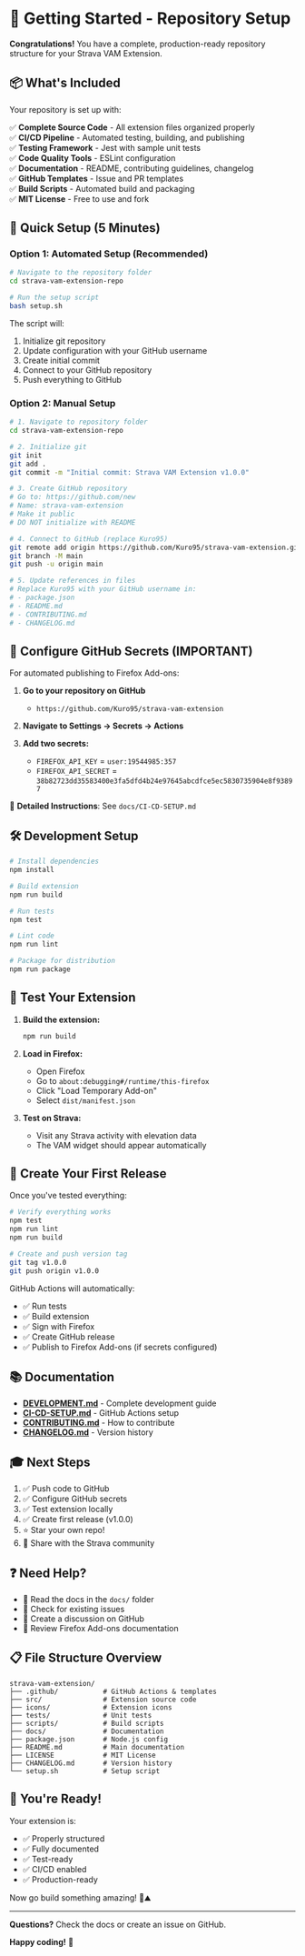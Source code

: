 # 🚀 Getting Started - Repository Setup

**Congratulations!** You have a complete, production-ready repository structure for your Strava VAM Extension.

## 📦 What's Included

Your repository is set up with:

✅ **Complete Source Code** - All extension files organized properly  
✅ **CI/CD Pipeline** - Automated testing, building, and publishing  
✅ **Testing Framework** - Jest with sample unit tests  
✅ **Code Quality Tools** - ESLint configuration  
✅ **Documentation** - README, contributing guidelines, changelog  
✅ **GitHub Templates** - Issue and PR templates  
✅ **Build Scripts** - Automated build and packaging  
✅ **MIT License** - Free to use and fork  

## 🎯 Quick Setup (5 Minutes)

### Option 1: Automated Setup (Recommended)

```bash
# Navigate to the repository folder
cd strava-vam-extension-repo

# Run the setup script
bash setup.sh
```

The script will:
1. Initialize git repository
2. Update configuration with your GitHub username
3. Create initial commit
4. Connect to your GitHub repository
5. Push everything to GitHub

### Option 2: Manual Setup

```bash
# 1. Navigate to repository folder
cd strava-vam-extension-repo

# 2. Initialize git
git init
git add .
git commit -m "Initial commit: Strava VAM Extension v1.0.0"

# 3. Create GitHub repository
# Go to: https://github.com/new
# Name: strava-vam-extension
# Make it public
# DO NOT initialize with README

# 4. Connect to GitHub (replace Kuro95)
git remote add origin https://github.com/Kuro95/strava-vam-extension.git
git branch -M main
git push -u origin main

# 5. Update references in files
# Replace Kuro95 with your GitHub username in:
# - package.json
# - README.md
# - CONTRIBUTING.md
# - CHANGELOG.md
```

## 🔐 Configure GitHub Secrets (IMPORTANT)

For automated publishing to Firefox Add-ons:

1. **Go to your repository on GitHub**
   - `https://github.com/Kuro95/strava-vam-extension`

2. **Navigate to Settings → Secrets → Actions**

3. **Add two secrets:**
   - `FIREFOX_API_KEY` = `user:19544985:357`
   - `FIREFOX_API_SECRET` = `38b82723dd35583400e3fa5dfd4b24e97645abcdfce5ec5830735904e8f93897`

📖 **Detailed Instructions**: See `docs/CI-CD-SETUP.md`

## 🛠️ Development Setup

```bash
# Install dependencies
npm install

# Build extension
npm run build

# Run tests
npm test

# Lint code
npm run lint

# Package for distribution
npm run package
```

## 🧪 Test Your Extension

1. **Build the extension:**
   ```bash
   npm run build
   ```

2. **Load in Firefox:**
   - Open Firefox
   - Go to `about:debugging#/runtime/this-firefox`
   - Click "Load Temporary Add-on"
   - Select `dist/manifest.json`

3. **Test on Strava:**
   - Visit any Strava activity with elevation data
   - The VAM widget should appear automatically

## 🎉 Create Your First Release

Once you've tested everything:

```bash
# Verify everything works
npm test
npm run lint
npm run build

# Create and push version tag
git tag v1.0.0
git push origin v1.0.0
```

GitHub Actions will automatically:
- ✅ Run tests
- ✅ Build extension
- ✅ Sign with Firefox
- ✅ Create GitHub release
- ✅ Publish to Firefox Add-ons (if secrets configured)

## 📚 Documentation

- **[DEVELOPMENT.md](docs/DEVELOPMENT.md)** - Complete development guide
- **[CI-CD-SETUP.md](docs/CI-CD-SETUP.md)** - GitHub Actions setup
- **[CONTRIBUTING.md](CONTRIBUTING.md)** - How to contribute
- **[CHANGELOG.md](CHANGELOG.md)** - Version history

## 🎓 Next Steps

1. ✅ Push code to GitHub
2. ✅ Configure GitHub secrets
3. ✅ Test extension locally
4. ✅ Create first release (v1.0.0)
5. ⭐ Star your own repo!
6. 📢 Share with the Strava community

## ❓ Need Help?

- 📖 Read the docs in the `docs/` folder
- 🐛 Check for existing issues
- 💬 Create a discussion on GitHub
- 📧 Review Firefox Add-ons documentation

## 📋 File Structure Overview

```
strava-vam-extension/
├── .github/           # GitHub Actions & templates
├── src/               # Extension source code
├── icons/             # Extension icons
├── tests/             # Unit tests
├── scripts/           # Build scripts
├── docs/              # Documentation
├── package.json       # Node.js config
├── README.md          # Main documentation
├── LICENSE            # MIT License
├── CHANGELOG.md       # Version history
└── setup.sh           # Setup script
```

## 🎊 You're Ready!

Your extension is:
- ✅ Properly structured
- ✅ Fully documented
- ✅ Test-ready
- ✅ CI/CD enabled
- ✅ Production-ready

Now go build something amazing! 🚴⛰️

---

**Questions?** Check the docs or create an issue on GitHub.

**Happy coding!** 🎉
